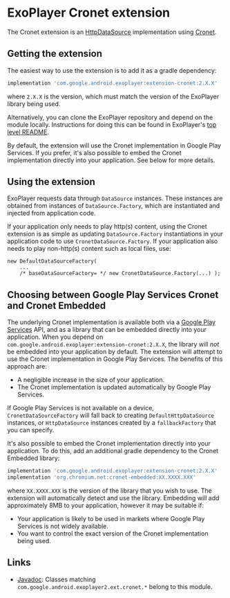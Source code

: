 # ExoPlayer Cronet extension #

The Cronet extension is an [HttpDataSource][] implementation using [Cronet][].

[HttpDataSource]: https://exoplayer.dev/doc/reference/com/google/android/exoplayer2/upstream/HttpDataSource.html
[Cronet]: https://developer.android.com/guide/topics/connectivity/cronet

## Getting the extension ##

The easiest way to use the extension is to add it as a gradle dependency:

```gradle
implementation 'com.google.android.exoplayer:extension-cronet:2.X.X'
```

where `2.X.X` is the version, which must match the version of the ExoPlayer
library being used.

Alternatively, you can clone the ExoPlayer repository and depend on the module
locally. Instructions for doing this can be found in ExoPlayer's
[top level README][].

By default, the extension will use the Cronet implementation in Google Play
Services. If you prefer, it's also possible to embed the Cronet implementation
directly into your application. See below for more details.

[top level README]: https://github.com/google/ExoPlayer/blob/release-v2/README.md

## Using the extension ##

ExoPlayer requests data through `DataSource` instances. These instances are
obtained from instances of `DataSource.Factory`, which are instantiated and
injected from application code.

If your application only needs to play http(s) content, using the Cronet
extension is as simple as updating `DataSource.Factory` instantiations in your
application code to use `CronetDataSource.Factory`. If your application also
needs to play non-http(s) content such as local files, use:
```
new DefaultDataSourceFactory(
    ...
    /* baseDataSourceFactory= */ new CronetDataSource.Factory(...) );
```

## Choosing between Google Play Services Cronet and Cronet Embedded ##

The underlying Cronet implementation is available both via a [Google Play
Services](https://developers.google.com/android/guides/overview) API, and as a
library that can be embedded directly into your application. When you depend on
`com.google.android.exoplayer:extension-cronet:2.X.X`, the library will _not_ be
embedded into your application by default. The extension will attempt to use the
Cronet implementation in Google Play Services. The benefits of this approach
are:

* A negligible increase in the size of your application.
* The Cronet implementation is updated automatically by Google Play Services.

If Google Play Services is not available on a device, `CronetDataSourceFactory`
will fall back to creating `DefaultHttpDataSource` instances, or
`HttpDataSource` instances created by a `fallbackFactory` that you can specify.

It's also possible to embed the Cronet implementation directly into your
application. To do this, add an additional gradle dependency to the Cronet
Embedded library:

```gradle
implementation 'com.google.android.exoplayer:extension-cronet:2.X.X'
implementation 'org.chromium.net:cronet-embedded:XX.XXXX.XXX'
```

where `XX.XXXX.XXX` is the version of the library that you wish to use. The
extension will automatically detect and use the library. Embedding will add
approximately 8MB to your application, however it may be suitable if:

* Your application is likely to be used in markets where Google Play Services is
  not widely available.
* You want to control the exact version of the Cronet implementation being used.

## Links ##

* [Javadoc][]: Classes matching `com.google.android.exoplayer2.ext.cronet.*`
  belong to this module.

[Javadoc]: https://exoplayer.dev/doc/reference/index.html
